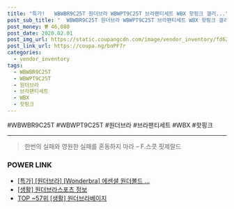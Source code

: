 ```yaml
--- 
title: "특가!   WBWBR9C25T 원더브라 WBWPT9C25T 브라팬티세트 WBX 핫핑크 갤러..." 
post_sub_title: "  WBWBR9C25T 원더브라 WBWPT9C25T 브라팬티세트 WBX 핫핑크 갤러리아 스포츠" 
post_money: ₩ 46,080 
post_date: 2020.02.01 
post_img_url: https://static.coupangcdn.com/image/vendor_inventory/fd62/fb67db6a1f1f0422ed2575e0a2cf14e4714b06039a363f2a082354f3987c.JPG 
post_link_url: https://coupa.ng/bnPF7r 
categories: 
  - vendor_inventory 
tags: 
  - WBWBR9C25T 
  - WBWPT9C25T 
  - 원더브라 
  - 브라팬티세트 
  - WBX 
  - 핫핑크 
--- 
```

  #WBWBR9C25T #WBWPT9C25T #원더브라 #브라팬티세트 #WBX #핫핑크 
<hr> 

> 한번의 실패와 영원한 실패를 혼동하지 마라  – F.스콧 핏제랄드 


### POWER LINK

* <a href="https://blog.naver.com/santokki14/221788494432" target="_blank">[특가] [원더브라] [Wonderbra] 에센셜 원더볼드 ...</a>
* <a href="https://blog.naver.com/santokki14/221776017023" target="_blank"> [생활] 원더브라스포츠 정보 </a>
* <a href="https://blog.naver.com/fasyy4321/221781183284" target="_blank"> TOP ~57위 [생활] 원더브라베이지</a>
